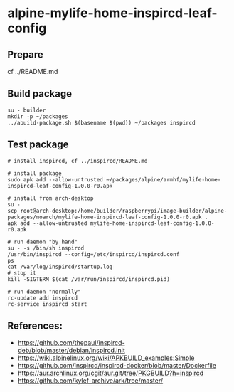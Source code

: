 # alpine-mylife-home-inspircd-leaf-config

## Prepare

cf ../README.md

## Build package

```
su - builder
mkdir -p ~/packages
../abuild-package.sh $(basename $(pwd)) ~/packages inspircd
```

## Test package

```
# install inspircd, cf ../inspircd/README.md

# install package
sudo apk add --allow-untrusted ~/packages/alpine/armhf/mylife-home-inspircd-leaf-config-1.0.0-r0.apk

# install from arch-desktop
su -
scp root@arch-desktop:/home/builder/raspberrypi/image-builder/alpine-packages/noarch/mylife-home-inspircd-leaf-config-1.0.0-r0.apk .
apk add --allow-untrusted mylife-home-inspircd-leaf-config-1.0.0-r0.apk

# run daemon "by hand"
su - -s /bin/sh inspircd
/usr/bin/inspircd --config=/etc/inspircd/inspircd.conf
ps
cat /var/log/inspircd/startup.log
# stop it
kill -SIGTERM $(cat /var/run/inspircd/inspircd.pid)

# run daemon "normally"
rc-update add inspircd
rc-service inspircd start
```

## References:
 * https://github.com/thepaul/inspircd-deb/blob/master/debian/inspircd.init
 * https://wiki.alpinelinux.org/wiki/APKBUILD_examples:Simple
 * https://github.com/inspircd/inspircd-docker/blob/master/Dockerfile
 * https://aur.archlinux.org/cgit/aur.git/tree/PKGBUILD?h=inspircd
 * https://github.com/kylef-archive/ark/tree/master/
